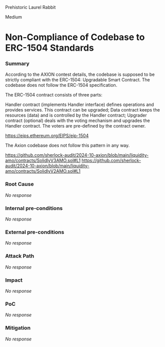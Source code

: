 Prehistoric Laurel Rabbit

Medium

# Non-Compliance of Codebase to ERC-1504 Standards

### Summary

According to the AXION contest details, the codebase is supposed to be strictly compliant with the ERC-1504: Upgradable Smart Contract. The codebase does not follow the ERC-1504 specification.

The ERC-1504 contract consists of three parts:

Handler contract (implements Handler interface) defines operations and provides services. This contract can be upgraded;
Data contract keeps the resources (data) and is controlled by the Handler contract;
Upgrader contract (optional) deals with the voting mechanism and upgrades the Handler contract. The voters are pre-defined by the contract owner.

https://eips.ethereum.org/EIPS/eip-1504

The Axion codebase does not follow this pattern in any way.

https://github.com/sherlock-audit/2024-10-axion/blob/main/liquidity-amo/contracts/SolidlyV3AMO.sol#L1
https://github.com/sherlock-audit/2024-10-axion/blob/main/liquidity-amo/contracts/SolidlyV2AMO.sol#L1


### Root Cause

_No response_

### Internal pre-conditions

_No response_

### External pre-conditions

_No response_

### Attack Path

_No response_

### Impact

_No response_

### PoC

_No response_

### Mitigation

_No response_
